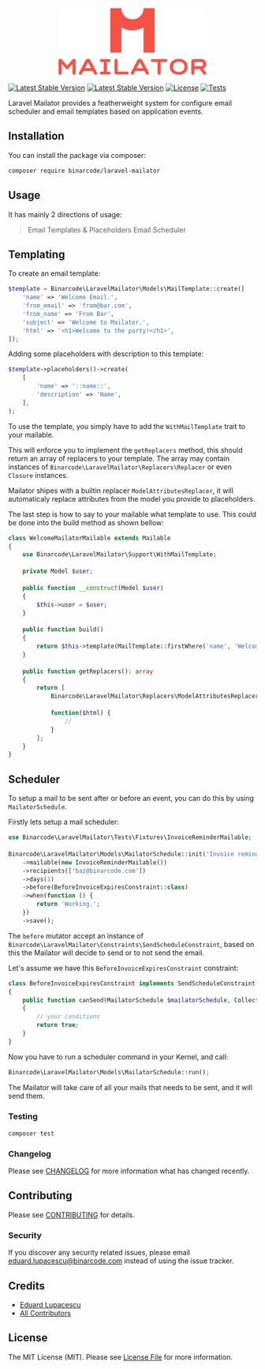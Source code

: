 <p align="center"><img src="https://github.com/BinarCode/laravel-mailator/blob/master/docs/logo.png"></p>

<p align="center">

[![Latest Stable Version](https://github.com/binarcode/laravel-mailator/workflows/Tests/badge.svg)](//github.com/binarcode/laravel-mailator)
[![Latest Stable Version](https://poser.pugx.org/binarcode/laravel-mailator/v)](//packagist.org/packages/binarcode/laravel-mailator)
[![License](https://poser.pugx.org/binarcode/laravel-mailator/license)](//packagist.org/packages/binarcode/laravel-mailator)
[![Tests](https://poser.pugx.org/binarcode/laravel-mailator/license)](//packagist.org/packages/binarcode/laravel-mailator)
    
</p>

Laravel Mailator provides a featherweight system for configure email scheduler and email templates based on application events.

## Installation

You can install the package via composer:

```bash
composer require binarcode/laravel-mailator
```

## Usage

It has mainly 2 directions of usage:

> Email Templates & Placeholders
> Email Scheduler


## Templating

To create an email template:

``` php
$template = Binarcode\LaravelMailator\Models\MailTemplate::create([
    'name' => 'Welcome Email.',
    'from_email' => 'from@bar.com',
    'from_name' => 'From Bar',
    'subject' => 'Welcome to Mailator.',
    'html' => '<h1>Welcome to the party!</h1>',
]);
```

Adding some placeholders with description to this template:

```php
$template->placeholders()->create(
    [
        'name' => '::name::',
        'description' => 'Name',
    ],
);
```

To use the template, you simply have to add the `WithMailTemplate` trait to your mailable.

This will enforce you to implement the `getReplacers` method, this should return an array of replacers to your template. The array may contain instances of `Binarcode\LaravelMailator\Replacers\Replacer` or even `Closure` instances.  

Mailator shipes with a builtin replacer `ModelAttributesReplacer`, it will automaticaly replace attributes from the model you provide to placeholders.

The last step is how to say to your mailable what template to use. This could be done into the build method as shown bellow:

```php
class WelcomeMailatorMailable extends Mailable
{
    use Binarcode\LaravelMailator\Support\WithMailTemplate;
    
    private Model $user;
    
    public function __construct(Model $user)
    {
        $this->user = $user;
    }
    
    public function build()
    {
        return $this->template(MailTemplate::firstWhere('name', 'Welcome Email.'));
    }

    public function getReplacers(): array
    {
        return [
            Binarcode\LaravelMailator\Replacers\ModelAttributesReplacer::makeWithModel($this->user),

            function($html) {
                //
            }       
        ];
    }
}
```


## Scheduler

To setup a mail to be sent after or before an event, you can do this by using `MailatorSchedule`. 

Firstly lets setup a mail scheduler:

```php
use Binarcode\LaravelMailator\Tests\Fixtures\InvoiceReminderMailable;

Binarcode\LaravelMailator\Models\MailatorSchedule::init('Invoice reminder.')
    ->mailable(new InvoiceReminderMailable())
    ->recipients(['baz@binarcode.com'])
    ->days(1)
    ->before(BeforeInvoiceExpiresConstraint::class)
    ->when(function () {
        return 'Working.';
    })
    ->save();
```

The `before` mutator accept an instance of `Binarcode\LaravelMailator\Constraints\SendScheduleConstraint`, based on this the Mailator will decide to send or to not send the email.

Let's assume we have this `BeforeInvoiceExpiresConstraint` constraint:

```php
class BeforeInvoiceExpiresConstraint implements SendScheduleConstraint
{
    public function canSend(MailatorSchedule $mailatorSchedule, Collection $log): bool
    {
        // your conditions
        return true;
    }
}
```

Now you have to run a scheduler command in your Kernel, and call:

```php
Binarcode\LaravelMailator\Models\MailatorSchedule::run();
```

The Mailator will take care of all your mails that needs to be sent, and it will send them.

### Testing

``` bash
composer test
```

### Changelog

Please see [CHANGELOG](CHANGELOG.md) for more information what has changed recently.

## Contributing

Please see [CONTRIBUTING](CONTRIBUTING.md) for details.

### Security

If you discover any security related issues, please email eduard.lupacescu@binarcode.com instead of using the issue tracker.

## Credits

- [Eduard Lupacescu](https://github.com/binaryk)
- [All Contributors](../../contributors)

## License

The MIT License (MIT). Please see [License File](LICENSE.md) for more information.

